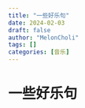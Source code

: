 ```yaml
---
title: "一些好乐句"
date: 2024-02-03
draft: false
author: "MelonCholi"
tags: []
categories: [音乐]
---
```


# 一些好乐句

